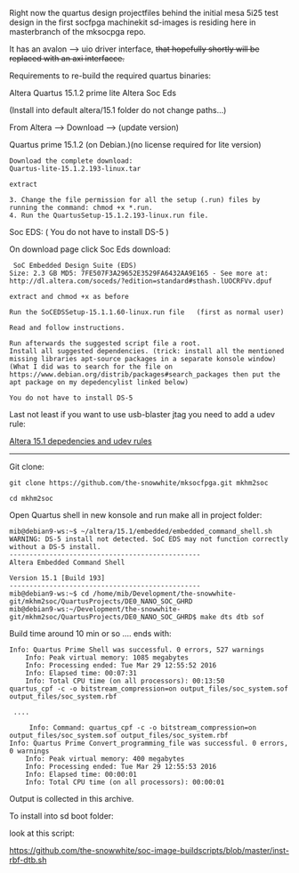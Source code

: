 Right now the quartus design projectfiles behind the initial mesa 5i25 test design in the first socfpga machinekit sd-images is residing here in masterbranch of the mksocpga repo.

It has an avalon --> uio driver interface, ~~that hopefully shortly will be replaced with an axi interfacce.~~

Requirements to re-build the required quartus binaries:


Altera Quartus 15.1.2 prime lite
Altera Soc Eds

(Install into default altera/15.1 folder do not change paths...)

From Altera --> Download --> (update version)

Quartus prime 15.1.2  (on Debian.)(no license required for lite version)

    Download the complete download:
    Quartus-lite-15.1.2.193-linux.tar

    extract

    3. Change the file permission for all the setup (.run) files by running the command: chmod +x *.run.
 	4. Run the QuartusSetup-15.1.2.193-linux.run file.


Soc EDS: ( You do not have to install DS-5 )

   On download page click Soc Eds
   download:


 	 SoC Embedded Design Suite (EDS)
    Size: 2.3 GB MD5: 7FE507F3A29652E3529FA6432AA9E165 - See more at: http://dl.altera.com/soceds/?edition=standard#sthash.lUOCRFVv.dpuf

 	extract and chmod +x as before

 	Run the SoCEDSSetup-15.1.1.60-linux.run file   (first as normal user)

 	Read and follow instructions.

 	Run afterwards the suggested script file a root.
 	Install all suggested dependencies. (trick: install all the mentioned missing libraries apt-source packages in a separate konsole window)
 	(What I did was to search for the file on https://www.debian.org/distrib/packages#search_packages then put the apt package on my depedencylist linked below)

 	You do not have to install DS-5

   Last not least if you want to use usb-blaster jtag you need to add a udev rule:



 [Altera 15.1 depedencies and udev rules ](./Quartus-setup-notes/Altera-15.1-depedencies-and-udev-rules.txt)

----


Git clone:


    git clone https://github.com/the-snowwhite/mksocfpga.git mkhm2soc

    cd mkhm2soc


Open Quartus shell in new konsole and run make all in project folder:


    mib@debian9-ws:~$ ~/altera/15.1/embedded/embedded_command_shell.sh
    WARNING: DS-5 install not detected. SoC EDS may not function correctly without a DS-5 install.
    ------------------------------------------------
    Altera Embedded Command Shell

    Version 15.1 [Build 193]
    ------------------------------------------------
    mib@debian9-ws:~$ cd /home/mib/Development/the-snowwhite-git/mkhm2soc/QuartusProjects/DE0_NANO_SOC_GHRD
    mib@debian9-ws:~/Development/the-snowwhite-git/mkhm2soc/QuartusProjects/DE0_NANO_SOC_GHRD$ make dts dtb sof

Build time around 10 min or so .... ends with:

    Info: Quartus Prime Shell was successful. 0 errors, 527 warnings
        Info: Peak virtual memory: 1085 megabytes
        Info: Processing ended: Tue Mar 29 12:55:52 2016
        Info: Elapsed time: 00:07:31
        Info: Total CPU time (on all processors): 00:13:50
    quartus_cpf -c -o bitstream_compression=on output_files/soc_system.sof output_files/soc_system.rbf

     ....

         Info: Command: quartus_cpf -c -o bitstream_compression=on output_files/soc_system.sof output_files/soc_system.rbf
    Info: Quartus Prime Convert_programming_file was successful. 0 errors, 0 warnings
        Info: Peak virtual memory: 400 megabytes
        Info: Processing ended: Tue Mar 29 12:55:53 2016
        Info: Elapsed time: 00:00:01
        Info: Total CPU time (on all processors): 00:00:01



Output is collected in this archive.

To install into sd boot folder:

look at this script:

https://github.com/the-snowwhite/soc-image-buildscripts/blob/master/inst-rbf-dtb.sh
